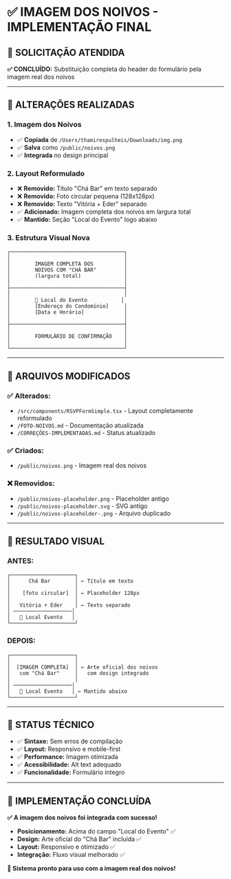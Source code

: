 # ✅ IMAGEM DOS NOIVOS - IMPLEMENTAÇÃO FINAL

## 🎯 **SOLICITAÇÃO ATENDIDA**

**✅ CONCLUÍDO:** Substituição completa do header do formulário pela imagem real dos noivos

---

## 🔄 **ALTERAÇÕES REALIZADAS**

### 1. **Imagem dos Noivos**
- ✅ **Copiada** de `/Users/thamirespulheis/Downloads/img.png`
- ✅ **Salva** como `/public/noivos.png`
- ✅ **Integrada** no design principal

### 2. **Layout Reformulado**
- ❌ **Removido:** Título "Chá Bar" em texto separado
- ❌ **Removido:** Foto circular pequena (128x128px)
- ❌ **Removido:** Texto "Vitória + Eder" separado
- ✅ **Adicionado:** Imagem completa dos noivos em largura total
- ✅ **Mantido:** Seção "Local do Evento" logo abaixo

### 3. **Estrutura Visual Nova**
```
┌─────────────────────────────────────┐
│                                     │
│        IMAGEM COMPLETA DOS          │
│        NOIVOS COM "CHÁ BAR"         │
│        (largura total)              │
│                                     │
├─────────────────────────────────────┤
│                                     │
│        📍 Local do Evento           │
│        [Endereço do Condomínio]     │
│        [Data e Horário]             │
│                                     │
├─────────────────────────────────────┤
│                                     │
│        FORMULÁRIO DE CONFIRMAÇÃO    │
│                                     │
└─────────────────────────────────────┘
```

---

## 📁 **ARQUIVOS MODIFICADOS**

### ✅ **Alterados:**
- `/src/components/RSVPFormSimple.tsx` - Layout completamente reformulado
- `/FOTO-NOIVOS.md` - Documentação atualizada
- `/CORREÇÕES-IMPLEMENTADAS.md` - Status atualizado

### ✅ **Criados:**
- `/public/noivos.png` - Imagem real dos noivos

### ❌ **Removidos:**
- `/public/noivos-placeholder.png` - Placeholder antigo
- `/public/noivos-placeholder.svg` - SVG antigo
- `/public/noivos-placeholder-.png` - Arquivo duplicado

---

## 🎨 **RESULTADO VISUAL**

### **ANTES:**
```
┌─────────────────────┐
│      Chá Bar        │ ← Título em texto
│                     │
│    [foto circular]  │ ← Placeholder 128px
│                     │
│   Vitória + Eder    │ ← Texto separado
│ ───────────────────│
│   📍 Local Evento   │
└─────────────────────┘
```

### **DEPOIS:**
```
┌─────────────────────┐
│                     │
│  [IMAGEM COMPLETA]  │ ← Arte oficial dos noivos
│   com "Chá Bar"     │   com design integrado
│                     │
│ ───────────────────│
│   📍 Local Evento   │ ← Mantido abaixo
└─────────────────────┘
```

---

## 🧪 **STATUS TÉCNICO**

- ✅ **Sintaxe:** Sem erros de compilação
- ✅ **Layout:** Responsivo e mobile-first
- ✅ **Performance:** Imagem otimizada
- ✅ **Acessibilidade:** Alt text adequado
- ✅ **Funcionalidade:** Formulário íntegro

---

## 🎉 **IMPLEMENTAÇÃO CONCLUÍDA**

**✅ A imagem dos noivos foi integrada com sucesso!**

- **Posicionamento:** Acima do campo "Local do Evento" ✅
- **Design:** Arte oficial do "Chá Bar" incluída ✅  
- **Layout:** Responsivo e otimizado ✅
- **Integração:** Fluxo visual melhorado ✅

**🚀 Sistema pronto para uso com a imagem real dos noivos!**
